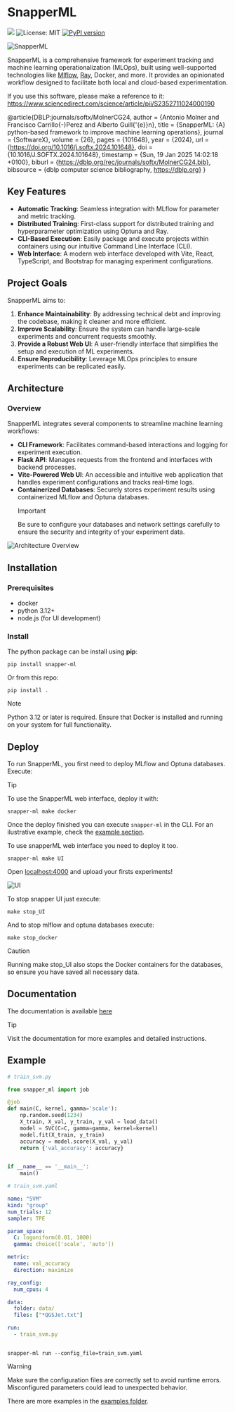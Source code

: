 # SnapperML

[![](https://readthedocs.org/projects/snapperml/badge/?style=for-the-badge&version=latest)](https://snapperml.readthedocs.io/en/latest/?badge=latest)
![License: MIT](https://img.shields.io/badge/License-MIT-green.svg?style=for-the-badge)
[![PyPI version](https://img.shields.io/pypi/v/snapper-ml.svg?style=for-the-badge)](https://pypi.org/project/snapper-ml/)

![SnapperML](https://raw.githubusercontent.com/SnapperML/SnapperML/refs/heads/master/docs/assets/banner.png)

SnapperML is a comprehensive framework for experiment tracking and machine learning operationalization (MLOps), built using well-supported technologies like [Mlflow](https://mlflow.org/), [Ray](https://github.com/ray-project/ray/), Docker, and more. It provides an opinionated workflow designed to facilitate both local and cloud-based experimentation.

If you use this software, please make a reference to it: https://www.sciencedirect.com/science/article/pii/S2352711024000190

@article{DBLP:journals/softx/MolnerCG24,
  author       = {Antonio Molner and
                  Francisco Carrillo{-}Perez and
                  Alberto Guill{\'{e}}n},
  title        = {SnapperML: {A} python-based framework to improve machine learning
                  operations},
  journal      = {SoftwareX},
  volume       = {26},
  pages        = {101648},
  year         = {2024},
  url          = {https://doi.org/10.1016/j.softx.2024.101648},
  doi          = {10.1016/J.SOFTX.2024.101648},
  timestamp    = {Sun, 19 Jan 2025 14:02:18 +0100},
  biburl       = {https://dblp.org/rec/journals/softx/MolnerCG24.bib},
  bibsource    = {dblp computer science bibliography, https://dblp.org}
}


## Key Features

- **Automatic Tracking**: Seamless integration with MLflow for parameter and metric tracking.
- **Distributed Training**: First-class support for distributed training and hyperparameter optimization using Optuna and Ray.
- **CLI-Based Execution**: Easily package and execute projects within containers using our intuitive Command Line Interface (CLI).
- **Web Interface**: A modern web interface developed with Vite, React, TypeScript, and Bootstrap for managing experiment configurations.

## Project Goals

SnapperML aims to:

1. **Enhance Maintainability**: By addressing technical debt and improving the codebase, making it cleaner and more efficient.
1. **Improve Scalability**: Ensure the system can handle large-scale experiments and concurrent requests smoothly.
1. **Provide a Robust Web UI**: A user-friendly interface that simplifies the setup and execution of ML experiments.
1. **Ensure Reproducibility**: Leverage MLOps principles to ensure experiments can be replicated easily.

## Architecture

### Overview

SnapperML integrates several components to streamline machine learning workflows:

- **CLI Framework**: Facilitates command-based interactions and logging for experiment execution.
- **Flask API**: Manages requests from the frontend and interfaces with backend processes.
- **Vite-Powered Web UI**: An accessible and intuitive web application that handles experiment configurations and tracks real-time logs.
- **Containerized Databases**: Securely stores experiment results using containerized MLflow and Optuna databases.
  > [!IMPORTANT]
  > Be sure to configure your databases and network settings carefully to ensure the security and integrity of your experiment data.

![Architecture Overview](https://raw.githubusercontent.com/SnapperML/SnapperML/refs/heads/master/docs/assets/snapperml_architecture.png)

## Installation

### Prerequisites

- docker
- python 3.12+
- node.js (for UI development)

### Install

The python package can be install using **pip**:

```
pip install snapper-ml
```

Or from this repo:

```
pip install .
```

> [!NOTE]
> Python 3.12 or later is required. Ensure that Docker is installed and running on your system for full functionality.

## Deploy

To run SnapperML, you first need to deploy MLflow and Optuna databases. Execute:

> [!TIP]
> To use the SnapperML web interface, deploy it with:

```
snapper-ml make docker
```

Once the deploy finished you can execute `snapper-ml` in the CLI. For an ilustrative example, check the [example section](#Example).

To use snapperML web interface you need to deploy it too.

```
snapper-ml make UI
```

Open [localhost:4000](http://localhost:4000/) and upload your firsts experiments!

![UI](https://raw.githubusercontent.com/SnapperML/SnapperML/refs/heads/master/docs/assets/UI.png)

To stop snapper UI just execute:

```
make stop_UI
```

And to stop mlflow and optuna databases execute:

```
make stop_docker
```

> [!CAUTION]
> Running make stop_UI also stops the Docker containers for the databases, so ensure you have saved all necessary data.

## Documentation

The documentation is available [here](https://snapperml.readthedocs.io/en/latest/)

> [!TIP]
> Visit the documentation for more examples and detailed instructions.

## Example

```python
# train_svm.py

from snapper_ml import job

@job
def main(C, kernel, gamma='scale'):
    np.random.seed(1234)
    X_train, X_val, y_train, y_val = load_data()
    model = SVC(C=C, gamma=gamma, kernel=kernel)
    model.fit(X_train, y_train)
    accuracy = model.score(X_val, y_val)
    return {'val_accuracy': accuracy}


if __name__ == '__main__':
    main()
```

```yaml
# train_svm.yaml

name: "SVM"
kind: "group"
num_trials: 12
sampler: TPE

param_space:
  C: loguniform(0.01, 1000)
  gamma: choice(['scale', 'auto'])

metric:
  name: val_accuracy
  direction: maximize

ray_config:
  num_cpus: 4

data:
  folder: data/
  files: ["*QGSJet.txt"]

run:
  - train_svm.py
```

```

snapper-ml run --config_file=train_svm.yaml
```

> [!WARNING]
> Make sure the configuration files are correctly set to avoid runtime errors. Misconfigured parameters could lead to unexpected behavior.

There are more examples in the [examples folder](https://github.com/yerasiito/SnapperML/tree/master/examples).
